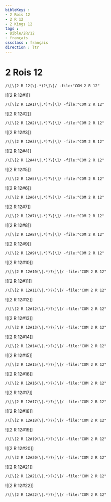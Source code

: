```yaml
---
bibleKeys : 
- 2 Rois 12
- 2 R 12
- 2 Kings 12
tags : 
- Bible/2R/12
- français
cssclass : français
direction : ltr
---
```


# 2 Rois 12

```query
/\[\[2 R 12(\|.*)?\]\]/ -file:"COM 2 R 12"
```



![[2 R 12#1]]

```query
/\[\[2 R 12#1(\|.*)?\]\]/ -file:"COM 2 R 12"
```

![[2 R 12#2]]

```query
/\[\[2 R 12#2(\|.*)?\]\]/ -file:"COM 2 R 12"
```

![[2 R 12#3]]

```query
/\[\[2 R 12#3(\|.*)?\]\]/ -file:"COM 2 R 12"
```

![[2 R 12#4]]

```query
/\[\[2 R 12#4(\|.*)?\]\]/ -file:"COM 2 R 12"
```

![[2 R 12#5]]

```query
/\[\[2 R 12#5(\|.*)?\]\]/ -file:"COM 2 R 12"
```

![[2 R 12#6]]

```query
/\[\[2 R 12#6(\|.*)?\]\]/ -file:"COM 2 R 12"
```

![[2 R 12#7]]

```query
/\[\[2 R 12#7(\|.*)?\]\]/ -file:"COM 2 R 12"
```

![[2 R 12#8]]

```query
/\[\[2 R 12#8(\|.*)?\]\]/ -file:"COM 2 R 12"
```

![[2 R 12#9]]

```query
/\[\[2 R 12#9(\|.*)?\]\]/ -file:"COM 2 R 12"
```

![[2 R 12#10]]

```query
/\[\[2 R 12#10(\|.*)?\]\]/ -file:"COM 2 R 12"
```

![[2 R 12#11]]

```query
/\[\[2 R 12#11(\|.*)?\]\]/ -file:"COM 2 R 12"
```

![[2 R 12#12]]

```query
/\[\[2 R 12#12(\|.*)?\]\]/ -file:"COM 2 R 12"
```

![[2 R 12#13]]

```query
/\[\[2 R 12#13(\|.*)?\]\]/ -file:"COM 2 R 12"
```

![[2 R 12#14]]

```query
/\[\[2 R 12#14(\|.*)?\]\]/ -file:"COM 2 R 12"
```

![[2 R 12#15]]

```query
/\[\[2 R 12#15(\|.*)?\]\]/ -file:"COM 2 R 12"
```

![[2 R 12#16]]

```query
/\[\[2 R 12#16(\|.*)?\]\]/ -file:"COM 2 R 12"
```

![[2 R 12#17]]

```query
/\[\[2 R 12#17(\|.*)?\]\]/ -file:"COM 2 R 12"
```

![[2 R 12#18]]

```query
/\[\[2 R 12#18(\|.*)?\]\]/ -file:"COM 2 R 12"
```

![[2 R 12#19]]

```query
/\[\[2 R 12#19(\|.*)?\]\]/ -file:"COM 2 R 12"
```

![[2 R 12#20]]

```query
/\[\[2 R 12#20(\|.*)?\]\]/ -file:"COM 2 R 12"
```

![[2 R 12#21]]

```query
/\[\[2 R 12#21(\|.*)?\]\]/ -file:"COM 2 R 12"
```

![[2 R 12#22]]

```query
/\[\[2 R 12#22(\|.*)?\]\]/ -file:"COM 2 R 12"
```

